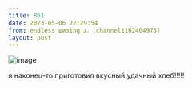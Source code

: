 ```yaml
---
title: 861
date: 2023-05-06 22:29:54
from: endless шизing ⍼ (channel1162404975)
layout: post
---
```


![image](photos/photo_44@06-05-2023_22-29-54.jpg)

я наконец-то приготовил вкусный удачный хлеб!!!!!
